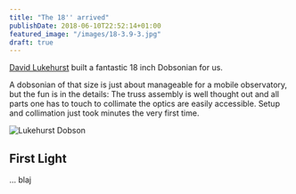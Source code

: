 ```yaml
---
title: "The 18'' arrived"
publishDate: 2018-06-10T22:52:14+01:00
featured_image: "/images/18-3.9-3.jpg"
draft: true
---
```


[David Lukehurst](http://www.dobsonians.co.uk/) built a fantastic 18 inch Dobsonian for us.

A dobsonian of that size is just about manageable for a mobile observatory, but the fun is in the details: 
The truss assembly is well thought out and all parts one has to touch to collimate the optics are easily accessible. 
Setup and collimation just took minutes the very first time.

<!--more-->
![Lukehurst Dobson](../../images/18-3.9-1.jpg)
## First Light

... blaj 
